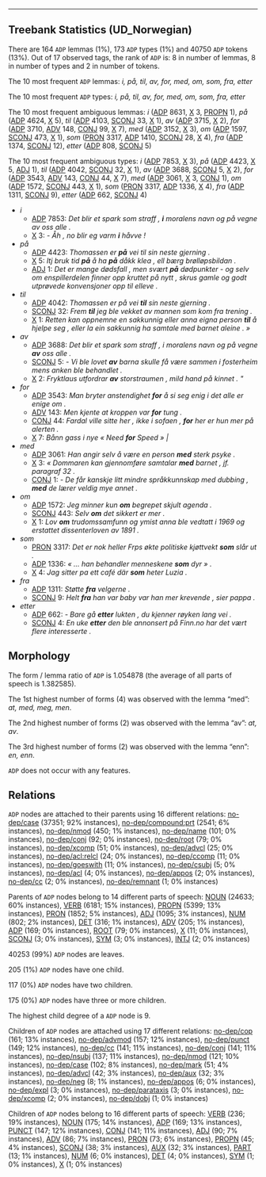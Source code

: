 

--------------------------------------------------------------------------------

## Treebank Statistics (UD_Norwegian)

There are 164 `ADP` lemmas (1%), 173 `ADP` types (1%) and 40750 `ADP` tokens (13%).
Out of 17 observed tags, the rank of `ADP` is: 8 in number of lemmas, 8 in number of types and 2 in number of tokens.

The 10 most frequent `ADP` lemmas: <em>i, på, til, av, for, med, om, som, fra, etter</em>

The 10 most frequent `ADP` types:  <em>i, på, til, av, for, med, om, som, fra, etter</em>

The 10 most frequent ambiguous lemmas: <em>i</em> ([ADP]() 8631, [X]() 3, [PROPN]() 1), <em>på</em> ([ADP]() 4624, [X]() 5), <em>til</em> ([ADP]() 4103, [SCONJ]() 33, [X]() 1), <em>av</em> ([ADP]() 3715, [X]() 2), <em>for</em> ([ADP]() 3710, [ADV]() 148, [CONJ]() 99, [X]() 7), <em>med</em> ([ADP]() 3152, [X]() 3), <em>om</em> ([ADP]() 1597, [SCONJ]() 473, [X]() 1), <em>som</em> ([PRON]() 3317, [ADP]() 1410, [SCONJ]() 28, [X]() 4), <em>fra</em> ([ADP]() 1374, [SCONJ]() 12), <em>etter</em> ([ADP]() 808, [SCONJ]() 5)

The 10 most frequent ambiguous types:  <em>i</em> ([ADP]() 7853, [X]() 3), <em>på</em> ([ADP]() 4423, [X]() 5, [ADJ]() 1), <em>til</em> ([ADP]() 4042, [SCONJ]() 32, [X]() 1), <em>av</em> ([ADP]() 3688, [SCONJ]() 5, [X]() 2), <em>for</em> ([ADP]() 3543, [ADV]() 143, [CONJ]() 44, [X]() 7), <em>med</em> ([ADP]() 3061, [X]() 3, [CONJ]() 1), <em>om</em> ([ADP]() 1572, [SCONJ]() 443, [X]() 1), <em>som</em> ([PRON]() 3317, [ADP]() 1336, [X]() 4), <em>fra</em> ([ADP]() 1311, [SCONJ]() 9), <em>etter</em> ([ADP]() 662, [SCONJ]() 4)


* <em>i</em>
  * [ADP]() 7853: <em>Det blir et spark som straff , <b>i</b> moralens navn og på vegne av oss alle .</em>
  * [X]() 3: <em>- Åh , no blir eg varm <b>i</b> håvve !</em>
* <em>på</em>
  * [ADP]() 4423: <em>Thomassen er <b>på</b> vei til sin neste gjerning .</em>
  * [X]() 5: <em>Itj bruk tid <b>på</b> å ha <b>på</b> dåkk klea , ell bærg brølløpsbildan .</em>
  * [ADJ]() 1: <em>Det er mange dødsfall , men svært <b>på</b> dødpunkter - og selv om enspillerdelen finner opp kruttet på nytt , skrus gamle og godt utprøvede konvensjoner opp til elleve .</em>
* <em>til</em>
  * [ADP]() 4042: <em>Thomassen er på vei <b>til</b> sin neste gjerning .</em>
  * [SCONJ]() 32: <em>Frem <b>til</b> jeg ble vekket av mannen som kom fra trening .</em>
  * [X]() 1: <em>Retten kan oppnemne en sakkunnig eller anna eigna person <b>til</b> å hjelpe seg , eller la ein sakkunnig ha samtale med barnet aleine . »</em>
* <em>av</em>
  * [ADP]() 3688: <em>Det blir et spark som straff , i moralens navn og på vegne <b>av</b> oss alle .</em>
  * [SCONJ]() 5: <em>- Vi ble lovet <b>av</b> barna skulle få være sammen i fosterheim mens anken ble behandlet .</em>
  * [X]() 2: <em>Fryktlaus utfordrar <b>av</b> storstraumen , mild hand på kinnet . "</em>
* <em>for</em>
  * [ADP]() 3543: <em>Man bryter anstendighet <b>for</b> å si seg enig i det alle er enige om .</em>
  * [ADV]() 143: <em>Men kjente at kroppen var <b>for</b> tung .</em>
  * [CONJ]() 44: <em>Fardal ville sitte her , ikke i sofaen , <b>for</b> her er hun mer på alerten .</em>
  * [X]() 7: <em>Bånn gass i nye « Need <b>for</b> Speed » |</em>
* <em>med</em>
  * [ADP]() 3061: <em>Han angir selv å være en person <b>med</b> sterk psyke .</em>
  * [X]() 3: <em>« Dommaren kan gjennomføre samtalar <b>med</b> barnet , jf. paragraf 32 .</em>
  * [CONJ]() 1: <em>- De får kanskje litt mindre språkkunnskap med dubbing , <b>med</b> de lærer veldig mye annet .</em>
* <em>om</em>
  * [ADP]() 1572: <em>Jeg minner kun <b>om</b> begrepet skjult agenda .</em>
  * [SCONJ]() 443: <em>Selv <b>om</b> det sikkert er mer .</em>
  * [X]() 1: <em>Lov <b>om</b> trudomssamfunn og ymist anna ble vedtatt i 1969 og erstattet dissenterloven av 1891 .</em>
* <em>som</em>
  * [PRON]() 3317: <em>Det er nok heller Frps økte politiske kjøttvekt <b>som</b> slår ut .</em>
  * [ADP]() 1336: <em>« ... han behandler menneskene <b>som</b> dyr » .</em>
  * [X]() 4: <em>Jag sitter pa ett café där <b>som</b> heter Luzia .</em>
* <em>fra</em>
  * [ADP]() 1311: <em>Støtte <b>fra</b> velgerne .</em>
  * [SCONJ]() 9: <em>Helt <b>fra</b> han var baby var han mer krevende , sier pappa .</em>
* <em>etter</em>
  * [ADP]() 662: <em>- Bare gå <b>etter</b> lukten , du kjenner røyken lang vei .</em>
  * [SCONJ]() 4: <em>En uke <b>etter</b> den ble annonsert på Finn.no har det vært flere interesserte .</em>

## Morphology

The form / lemma ratio of `ADP` is 1.054878 (the average of all parts of speech is 1.382585).

The 1st highest number of forms (4) was observed with the lemma “med”: <em>at, med, meg, men</em>.

The 2nd highest number of forms (2) was observed with the lemma “av”: <em>at, av</em>.

The 3rd highest number of forms (2) was observed with the lemma “enn”: <em>en, enn</em>.

`ADP` does not occur with any features.


## Relations

`ADP` nodes are attached to their parents using 16 different relations: [no-dep/case]() (37351; 92% instances), [no-dep/compound:prt]() (2541; 6% instances), [no-dep/nmod]() (450; 1% instances), [no-dep/name]() (101; 0% instances), [no-dep/conj]() (92; 0% instances), [no-dep/root]() (79; 0% instances), [no-dep/xcomp]() (51; 0% instances), [no-dep/advcl]() (25; 0% instances), [no-dep/acl:relcl]() (24; 0% instances), [no-dep/ccomp]() (11; 0% instances), [no-dep/goeswith]() (11; 0% instances), [no-dep/csubj]() (5; 0% instances), [no-dep/acl]() (4; 0% instances), [no-dep/appos]() (2; 0% instances), [no-dep/cc]() (2; 0% instances), [no-dep/remnant]() (1; 0% instances)

Parents of `ADP` nodes belong to 14 different parts of speech: [NOUN]() (24633; 60% instances), [VERB]() (6181; 15% instances), [PROPN]() (5399; 13% instances), [PRON]() (1852; 5% instances), [ADJ]() (1095; 3% instances), [NUM]() (802; 2% instances), [DET]() (316; 1% instances), [ADV]() (205; 1% instances), [ADP]() (169; 0% instances), [ROOT]() (79; 0% instances), [X]() (11; 0% instances), [SCONJ]() (3; 0% instances), [SYM]() (3; 0% instances), [INTJ]() (2; 0% instances)

40253 (99%) `ADP` nodes are leaves.

205 (1%) `ADP` nodes have one child.

117 (0%) `ADP` nodes have two children.

175 (0%) `ADP` nodes have three or more children.

The highest child degree of a `ADP` node is 9.

Children of `ADP` nodes are attached using 17 different relations: [no-dep/cop]() (161; 13% instances), [no-dep/advmod]() (157; 12% instances), [no-dep/punct]() (149; 12% instances), [no-dep/cc]() (141; 11% instances), [no-dep/conj]() (141; 11% instances), [no-dep/nsubj]() (137; 11% instances), [no-dep/nmod]() (121; 10% instances), [no-dep/case]() (102; 8% instances), [no-dep/mark]() (51; 4% instances), [no-dep/advcl]() (42; 3% instances), [no-dep/aux]() (32; 3% instances), [no-dep/neg]() (8; 1% instances), [no-dep/appos]() (6; 0% instances), [no-dep/expl]() (3; 0% instances), [no-dep/parataxis]() (3; 0% instances), [no-dep/xcomp]() (2; 0% instances), [no-dep/dobj]() (1; 0% instances)

Children of `ADP` nodes belong to 16 different parts of speech: [VERB]() (236; 19% instances), [NOUN]() (175; 14% instances), [ADP]() (169; 13% instances), [PUNCT]() (147; 12% instances), [CONJ]() (141; 11% instances), [ADJ]() (90; 7% instances), [ADV]() (86; 7% instances), [PRON]() (73; 6% instances), [PROPN]() (45; 4% instances), [SCONJ]() (38; 3% instances), [AUX]() (32; 3% instances), [PART]() (13; 1% instances), [NUM]() (6; 0% instances), [DET]() (4; 0% instances), [SYM]() (1; 0% instances), [X]() (1; 0% instances)

